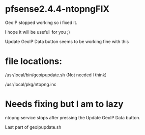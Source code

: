 # pfsense2.4.4-ntopngFIX

GeoIP stopped working so i fixed it.

I hope it will be usefull for you ;)

Update GeoIP Data button seems to be working fine with this

# file locations:

/usr/local/bin/geoipupdate.sh (Not needed I think)

/usr/local/pkg/ntopng.inc


# Needs fixing but I am to lazy

ntopng service stops after pressing the Update GeoIP Data button.

Last part of geoipupdate.sh
